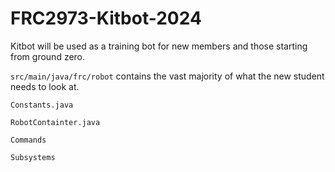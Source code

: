 # FRC2973-Kitbot-2024

Kitbot will be used as a training bot for new members and those starting from ground zero.

`src/main/java/frc/robot` contains the vast majority of what the new student needs to look at. 

`Constants.java`

`RobotContainter.java`

`Commands`

`Subsystems`